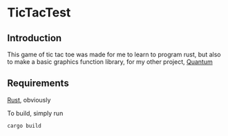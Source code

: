 # TicTacTest

## Introduction

This game of tic tac toe was made for me to learn to program rust, but also to make a basic graphics function library, for my other project, [Quantum](https://github.com/ArchGryphon9362/Quantum)

## Requirements

[Rust](https://rustup.rs/), obviously

To build, simply run

```sh
cargo build
```
